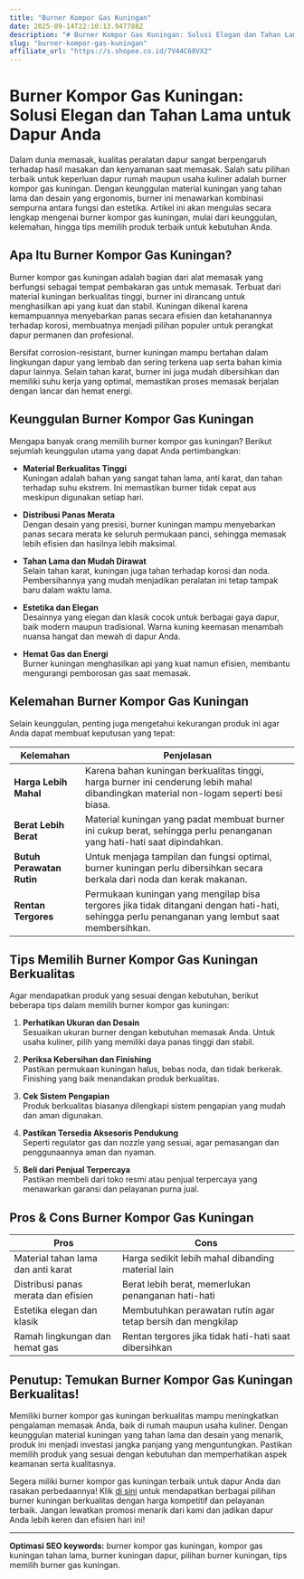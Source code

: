 ```yaml
---
title: "Burner Kompor Gas Kuningan"
date: 2025-09-14T22:10:13.947788Z
description: "# Burner Kompor Gas Kuningan: Solusi Elegan dan Tahan Lama untuk Dapur Anda..."
slug: "burner-kompor-gas-kuningan"
affiliate_url: "https://s.shopee.co.id/7V44C68VX2"
---
```

# Burner Kompor Gas Kuningan: Solusi Elegan dan Tahan Lama untuk Dapur Anda

Dalam dunia memasak, kualitas peralatan dapur sangat berpengaruh terhadap hasil masakan dan kenyamanan saat memasak. Salah satu pilihan terbaik untuk keperluan dapur rumah maupun usaha kuliner adalah burner kompor gas kuningan. Dengan keunggulan material kuningan yang tahan lama dan desain yang ergonomis, burner ini menawarkan kombinasi sempurna antara fungsi dan estetika. Artikel ini akan mengulas secara lengkap mengenai burner kompor gas kuningan, mulai dari keunggulan, kelemahan, hingga tips memilih produk terbaik untuk kebutuhan Anda.

## Apa Itu Burner Kompor Gas Kuningan?

Burner kompor gas kuningan adalah bagian dari alat memasak yang berfungsi sebagai tempat pembakaran gas untuk memasak. Terbuat dari material kuningan berkualitas tinggi, burner ini dirancang untuk menghasilkan api yang kuat dan stabil. Kuningan dikenal karena kemampuannya menyebarkan panas secara efisien dan ketahanannya terhadap korosi, membuatnya menjadi pilihan populer untuk perangkat dapur permanen dan profesional.

Bersifat corrosion-resistant, burner kuningan mampu bertahan dalam lingkungan dapur yang lembab dan sering terkena uap serta bahan kimia dapur lainnya. Selain tahan karat, burner ini juga mudah dibersihkan dan memiliki suhu kerja yang optimal, memastikan proses memasak berjalan dengan lancar dan hemat energi.

## Keunggulan Burner Kompor Gas Kuningan

Mengapa banyak orang memilih burner kompor gas kuningan? Berikut sejumlah keunggulan utama yang dapat Anda pertimbangkan:

- **Material Berkualitas Tinggi**  
Kuningan adalah bahan yang sangat tahan lama, anti karat, dan tahan terhadap suhu ekstrem. Ini memastikan burner tidak cepat aus meskipun digunakan setiap hari.

- **Distribusi Panas Merata**  
Dengan desain yang presisi, burner kuningan mampu menyebarkan panas secara merata ke seluruh permukaan panci, sehingga memasak lebih efisien dan hasilnya lebih maksimal.

- **Tahan Lama dan Mudah Dirawat**  
Selain tahan karat, kuningan juga tahan terhadap korosi dan noda. Pembersihannya yang mudah menjadikan peralatan ini tetap tampak baru dalam waktu lama.

- **Estetika dan Elegan**  
Desainnya yang elegan dan klasik cocok untuk berbagai gaya dapur, baik modern maupun tradisional. Warna kuning keemasan menambah nuansa hangat dan mewah di dapur Anda.

- **Hemat Gas dan Energi**  
Burner kuningan menghasilkan api yang kuat namun efisien, membantu mengurangi pemborosan gas saat memasak.

## Kelemahan Burner Kompor Gas Kuningan

Selain keunggulan, penting juga mengetahui kekurangan produk ini agar Anda dapat membuat keputusan yang tepat:

| Kelemahan | Penjelasan |
|------------|------------|
| **Harga Lebih Mahal** | Karena bahan kuningan berkualitas tinggi, harga burner ini cenderung lebih mahal dibandingkan material non-logam seperti besi biasa. |
| **Berat Lebih Berat** | Material kuningan yang padat membuat burner ini cukup berat, sehingga perlu penanganan yang hati-hati saat dipindahkan. |
| **Butuh Perawatan Rutin** | Untuk menjaga tampilan dan fungsi optimal, burner kuningan perlu dibersihkan secara berkala dari noda dan kerak makanan. |
| **Rentan Tergores** | Permukaan kuningan yang mengilap bisa tergores jika tidak ditangani dengan hati-hati, sehingga perlu penanganan yang lembut saat membersihkan. |

## Tips Memilih Burner Kompor Gas Kuningan Berkualitas

Agar mendapatkan produk yang sesuai dengan kebutuhan, berikut beberapa tips dalam memilih burner kompor gas kuningan:

1. **Perhatikan Ukuran dan Desain**  
Sesuaikan ukuran burner dengan kebutuhan memasak Anda. Untuk usaha kuliner, pilih yang memiliki daya panas tinggi dan stabil.

2. **Periksa Kebersihan dan Finishing**  
Pastikan permukaan kuningan halus, bebas noda, dan tidak berkerak. Finishing yang baik menandakan produk berkualitas.

3. **Cek Sistem Pengapian**  
Produk berkualitas biasanya dilengkapi sistem pengapian yang mudah dan aman digunakan.

4. **Pastikan Tersedia Aksesoris Pendukung**  
Seperti regulator gas dan nozzle yang sesuai, agar pemasangan dan penggunaannya aman dan nyaman.

5. **Beli dari Penjual Terpercaya**  
Pastikan membeli dari toko resmi atau penjual terpercaya yang menawarkan garansi dan pelayanan purna jual.

## Pros & Cons Burner Kompor Gas Kuningan

| **Pros** | **Cons** |
|------------|------------|
| Material tahan lama dan anti karat | Harga sedikit lebih mahal dibanding material lain |
| Distribusi panas merata dan efisien | Berat lebih berat, memerlukan penanganan hati-hati |
| Estetika elegan dan klasik | Membutuhkan perawatan rutin agar tetap bersih dan mengkilap |
| Ramah lingkungan dan hemat gas | Rentan tergores jika tidak hati-hati saat dibersihkan |

## Penutup: Temukan Burner Kompor Gas Kuningan Berkualitas!

Memiliki burner kompor gas kuningan berkualitas mampu meningkatkan pengalaman memasak Anda, baik di rumah maupun usaha kuliner. Dengan keunggulan material kuningan yang tahan lama dan desain yang menarik, produk ini menjadi investasi jangka panjang yang menguntungkan. Pastikan memilih produk yang sesuai dengan kebutuhan dan memperhatikan aspek keamanan serta kualitasnya.

Segera miliki burner kompor gas kuningan terbaik untuk dapur Anda dan rasakan perbedaannya! Klik [di sini](https://s.shopee.co.id/7V44C68VX2) untuk mendapatkan berbagai pilihan burner kuningan berkualitas dengan harga kompetitif dan pelayanan terbaik. Jangan lewatkan promosi menarik dari kami dan jadikan dapur Anda lebih keren dan efisien hari ini!

---

**Optimasi SEO keywords:** burner kompor gas kuningan, kompor gas kuningan tahan lama, burner kuningan dapur, pilihan burner kuningan, tips memilih burner gas kuningan.